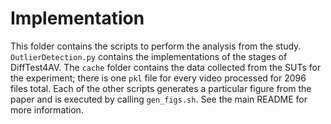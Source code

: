 # Implementation
This folder contains the scripts to perform the analysis from the study. `OutlierDetection.py` contains the implementations of the stages of DiffTest4AV. 
The `cache` folder contains the data collected from the SUTs for the experiment; there is one `pkl` file for every video processed for 2096 files total.
Each of the other scripts generates a particular figure from the paper and is executed by calling `gen_figs.sh`. 
See the main README for more information.
